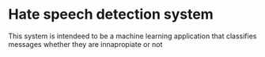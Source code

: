 # Hate speech detection system

This system is intendeed to be a machine learning application that classifies messages whether they are innapropiate or not